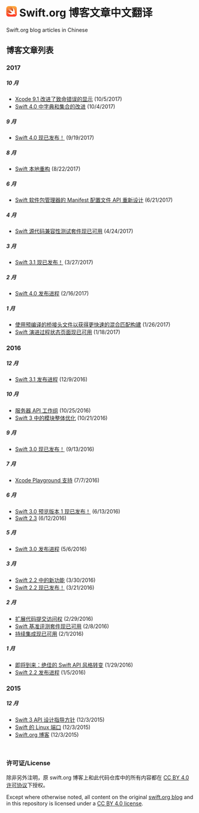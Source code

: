 # <img src="./swift-logo.png" width = "28px"> Swift.org 博客文章中文翻译
Swift.org blog articles in Chinese

## 博客文章列表

### 2017

##### 10 月

* [Xcode 9.1 改进了致命错误的显示][xcode-9-1-improves-display-of-fatal-errors] (10/5/2017)
* [Swift 4.0 中字典和集合的改进][dictionary-and-set-improvements] (10/4/2017)

[xcode-9-1-improves-display-of-fatal-errors]: ./2017/10/xcode-9-1-improves-display-of-fatal-errors.md
[dictionary-and-set-improvements]: ./2017/10/dictionary-and-set-improvements.md

##### 9 月

* [Swift 4.0 现已发布！][swift-4-0-released] (9/19/2017)

[swift-4-0-released]: ./2017/09/swift-4-0-released.md

##### 8 月

* [Swift 本地重构][swift-local-refactoring.md] (8/22/2017)

[swift-local-refactoring.md]: ./2017/08/swift-local-refactoring.md

##### 6 月

* [Swift 软件包管理器的 Manifest 配置文件 API 重新设计][swift-package-manager-manifest-api-redesign.md] (6/21/2017)

[swift-package-manager-manifest-api-redesign.md]: ./2017/06/swift-package-manager-manifest-api-redesign.md

##### 4 月

* [Swift 源代码兼容性测试套件现已可用][swift-source-compatibility-test-suite] (4/24/2017)

[swift-source-compatibility-test-suite]: ./2017/04/swift-source-compatibility-test-suite.md

##### 3 月

* [Swift 3.1 现已发布！][swift-3-1-released] (3/27/2017)

[swift-3-1-released]: ./2017/03/swift-3-1-released.md

##### 2 月

* [Swift 4.0 发布进程][swift-4-0-release-process] (2/16/2017)

[swift-4-0-release-process]: ./2017/02/swift-4-0-release-process.md

##### 1 月

* [使用预编译的桥接头文件以获得更快速的混合匹配构建][bridging-pch] (1/26/2017)
* [Swift 演进过程状态页面现已可用][swift-evolution-status-page] (1/18/2017)

[bridging-pch]: ./2017/01/bridging-pch.md
[swift-evolution-status-page]: ./2017/01/swift-evolution-status-page.md

### 2016

##### 12 月

* [Swift 3.1 发布进程][swift-3-1-release-process] (12/9/2016)

[swift-3-1-release-process]: ./2016/12/swift-3-1-release-process.md

##### 10 月
* [服务器 API 工作组][server-api-workgroup] (10/25/2016)
* [Swift 3 中的模块整体优化][whole-module-optimizations] (10/21/2016)

[server-api-workgroup]: ./2016/10/server-api-workgroup.md
[whole-module-optimizations]: ./2016/10/whole-module-optimizations.md

##### 9 月
* [Swift 3.0 现已发布！][swift-3-0-released] (9/13/2016)

[swift-3-0-released]: ./2016/09/swift-3-0-released.md

##### 7 月
* [Xcode Playground 支持][swift-xcode-playground-support] (7/7/2016)

[swift-xcode-playground-support]: ./2016/07/swift-xcode-playground-support.md

##### 6 月
* [Swift 3.0 预览版本 1 现已发布！][swift-3-0-preview-1-released] (6/13/2016)
* [Swift 2.3][swift-2-3] (6/12/2016)

[swift-3-0-preview-1-released]: ./2016/06/swift-3-0-preview-1-released.md
[swift-2-3]: ./2016/06/swift-2-3.md

##### 5 月
* [Swift 3.0 发布进程][swift-3-0-release-process] (5/6/2016)

[swift-3-0-release-process]: ./2016/05/swift-3-0-release-process.md

##### 3 月
* [Swift 2.2 中的新功能][swift-2-2-new-features] (3/30/2016)
* [Swift 2.2 现已发布！][swift-2-2-released] (3/21/2016)

[swift-2-2-new-features]: ./2016/03/swift-2-2-new-features.md
[swift-2-2-released]: ./2016/03/swift-2-2-released.md

##### 2 月
* [扩展代码提交访问权][swift-commit-access] (2/29/2016)
* [Swift 基准评测套件现已可用][swift-benchmark-suite] (2/8/2016)
* [持续集成现已可用][swift-ci] (2/1/2016)

[swift-commit-access]: ./2016/02/swift-commit-access.md
[swift-benchmark-suite]: ./2016/02/swift-benchmark-suite.md
[swift-ci]: ./2016/02/swift-ci.md

##### 1 月
* [即将到来：绝佳的 Swift API 风格转变][its-coming-the-great-swift-api-transformation] (1/29/2016)
* [Swift 2.2 发布进程][swift-2.2-release-process] (1/5/2016)

[its-coming-the-great-swift-api-transformation]: ./2016/01/its-coming-the-great-swift-api-transformation.md
[swift-2.2-release-process]: ./2016/01/swift-2.2-release-process.md

### 2015

##### 12 月
* [Swift 3 API 设计指导方针][swift-3-api-design-guidlines] (12/3/2015)
* [Swift 的 Linux 端口][swift-linux-port] (12/3/2015)
* [Swift.org 博客][welcome] (12/3/2015)

[swift-3-api-design-guidlines]: ./2015/12/swift-3-api-design-guidelines.md
[swift-linux-port]: ./2015/12/swift-linux-port.md
[welcome]: ./2015/12/welcome.md

<br/>

### 许可证/License
除非另外注明，原 swift.org 博客上和此代码仓库中的所有内容都在 [CC BY 4.0 许可协议](https://creativecommons.org/licenses/by/4.0/deed.zh)下授权。

Except where otherwise noted, all content on the original [swift.org blog](https://swift.org/blog/) and in this repository is licensed under a [CC BY 4.0 license](https://creativecommons.org/licenses/by/4.0/).